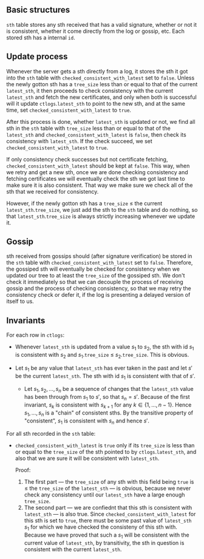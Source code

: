 ## Basic structures

`sth` table stores any sth received that has a valid signature, whether or not it is consistent, whether it come directly from the log or gossip, etc. Each stored sth has a internal `id`.

## Update process

Whenever the server gets a sth directly from a log, it stores the sth it got into the `sth` table with `checked_consistent_with_latest` set to `false`. Unless the newly gotton sth has a `tree_size` less than or equal to that of the current `latest_sth`, it then proceeds to check consistency with the current `latest_sth` and fetch the new certificates, and only when both is successful will it update `ctlogs`.`latest_sth` to point to the new sth, and at the same time, set `checked_consistent_with_latest` to `true`.

After this process is done, whether `latest_sth` is updated or not, we find all sth in the `sth` table with `tree_size` less than or equal to that of the `latest_sth` and `checked_consistent_with_latest` is `false`, then check its consistency with `latest_sth`. If the check succeed, we set `checked_consistent_with_latest` to `true`.

If only consistency check successes but not certificate fetching, `checked_consistent_with_latest` should be kept at `false`. This way, when we retry and get a new sth, once we are done checking consistency and fetching certificates we will eventually check the sth we got last time to make sure it is also consistent. That way we make sure we check all of the sth that we received for consistency.

However, if the newly gotton sth has a `tree_size` &le; the current `latest_sth`.`tree_size`, we just add the sth to the `sth` table and do nothing, so that `latest_sth`.`tree_size` is always strictly increasing whenever we update it.

## Gossip

sth received from gossips should (after signature verification) be stored in the `sth` table with `checked_consistent_with_latest` set to `false`. Therefore, the gossiped sth will eventually be checked for consistency when we updated our tree to at least the `tree_size` of the gossiped sth. We don't check it immediately so that we can decouple the process of receiving gossip and the process of checking consistency, so that we may retry the consistency check or defer it, if the log is presenting a delayed version of itself to us.

## Invariants

For each row in `ctlogs`:

* Whenever `latest_sth` is updated from a value $s_1$ to $s_2$, the sth with id $s_1$ is consistent with $s_2$ and $s_1$.`tree_size` &le; $s_2$.`tree_size`. This is obvious.

* Let $s_1$ be any value that `latest_sth` has ever taken in the past and let $s'$ be the current `latest_sth`. The sth with id $s_1$ is consistent with that of $s'$.
  * Let $s_1, s_2, \ldots, s_n$ be a sequence of changes that the `latest_sth` value has been through from $s_1$ to $s'$, so that $s_n = s'$. Because of the first invariant, $s_k$ is consistent with $s_{k + 1}$ for any $k \in \{1, \ldots, n - 1\}$. Hence $s_1, \ldots, s_n$ is a "chain" of consistent sths. By the transitive property of "consistent", $s_1$ is consistent with $s_n$ and hence $s'$.

For all sth recorded in the `sth` table:

* `checked_consistent_with_latest` is `true` only if its `tree_size` is less than or equal to the `tree_size` of the sth pointed to by `ctlogs`.`latest_sth`, and also that we are sure it will be consistent with `latest_sth`.

	Proof:

	1. The first part &mdash; the `tree_size` of any sth with this field being `true` is &le; the `tree_size` of the `latest_sth` &mdash; is obvious, because we never check any consistency until our `latest_sth` have a large enough `tree_size`.
	2. The second part &mdash; we are confiednt that this sth is consistent with `latest_sth` &mdash; is also true. Since `checked_consistent_with_latest` for this sth is set to `true`, there must be some past value of `latest_sth` $s_1$ for which we have checked the consisteny of this sth with. Because we have proved that such a $s_1$ will be consistent with the current value of `latest_sth`, by transitivity, the sth in question is consistent with the current `latest_sth`.
